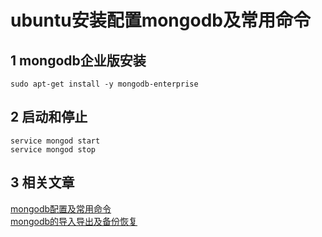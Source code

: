 ubuntu安装配置mongodb及常用命令
===

1 mongodb企业版安装
---
	sudo apt-get install -y mongodb-enterprise
		
2 启动和停止
---

	service mongod start
	service mongod stop	

3 相关文章
---

[mongodb配置及常用命令](http://localhost/article/linux/common/mongodb配置及常用命令.html)   
[mongodb的导入导出及备份恢复](http://localhost/article/linux/common/mongodb的导入导出及备份恢复.html)    